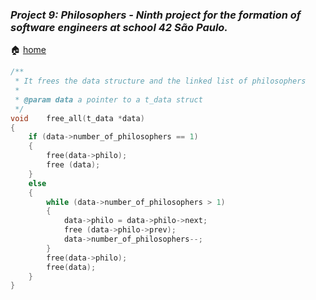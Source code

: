 ### _Project 9: Philosophers - Ninth project for the formation of software engineers at school 42 São Paulo._

🏠 [home](https://github.com/Vinicius-Santoro/42-formation-lvl2-9.philosophers) &nbsp;&nbsp;&nbsp;

```c
/**
 * It frees the data structure and the linked list of philosophers
 * 
 * @param data a pointer to a t_data struct
 */
void	free_all(t_data *data)
{
	if (data->number_of_philosophers == 1)
	{
		free(data->philo);
		free (data);
	}
	else
	{
		while (data->number_of_philosophers > 1)
		{
			data->philo = data->philo->next;
			free (data->philo->prev);
			data->number_of_philosophers--;
		}
		free(data->philo);
		free(data);
	}
}
```